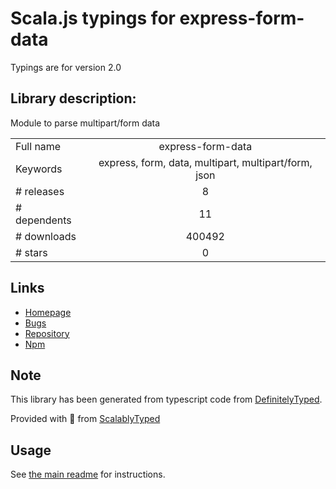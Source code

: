 
# Scala.js typings for express-form-data

Typings are for version 2.0

## Library description:
Module to parse multipart/form data

|                    |                 |
| ------------------ | :-------------: |
| Full name          | express-form-data |
| Keywords           | express, form, data, multipart, multipart/form, json |
| # releases         | 8 |
| # dependents       | 11 |
| # downloads        | 400492 |
| # stars            | 0 |

## Links
- [Homepage](https://github.com/ortexx/express-form-data#readme)
- [Bugs](https://github.com/ortexx/express-form-data/issues)
- [Repository](https://github.com/ortexx/express-form-data)
- [Npm](https://www.npmjs.com/package/express-form-data)
    


## Note
This library has been generated from typescript code from [DefinitelyTyped](https://definitelytyped.org).

Provided with :purple_heart: from [ScalablyTyped](https://github.com/oyvindberg/ScalablyTyped)

## Usage
See [the main readme](../../readme.md) for instructions.


